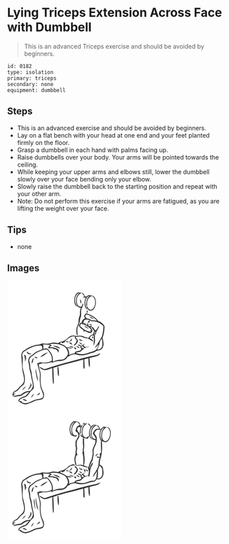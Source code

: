 # Lying Triceps Extension Across Face with Dumbbell
> This is an advanced Triceps exercise and should be avoided by beginners.

``` 
id: 0182 
type: isolation 
primary: triceps 
secondary: none 
equipment: dumbbell 
``` 

## Steps

 - This is an advanced exercise and should be avoided by beginners.
 - Lay on a flat bench with your head at one end and your feet planted firmly on the floor.
 - Grasp a dumbbell in each hand with palms facing up.
 - Raise dumbbells over your body. Your arms will be pointed towards the ceiling.
 - While keeping your upper arms and elbows still, lower the dumbbell slowly over your face bending only your elbow.
 - Slowly raise the dumbbell back to the starting position and repeat with your other arm.
 - Note: Do not perform this exercise if your arms are fatigued, as you are lifting the weight over your face.

## Tips

 - none

## Images

<svg width="200pt" height="300" viewBox="0 0 200 225" xmlns="http://www.w3.org/2000/svg">
  <g fill="#FFF">
    <path d="M0 0h200v225H0V0m117.4 29.47c-1.08 5.55-.62 12.56 4.58 16-1.97-3.86-4.25-7.96-3.72-12.47.04-5.42 3.11-10.93 8.5-12.58-6.95 5.34-8.93 15.84-4.6 23.4 1.39 2.38 4.15 3.16 6.71 3.45-3.45 4.84-.49 11.04-3.29 16.08-1.24 2.74-.87 5.78-1.05 8.69-.61 4.38-3.37 8.13-3.86 12.54-.38 3.36-.03 6.79.89 10.04.35.11 1.06.34 1.41.46-.7-5.66-1.26-11.46 1.02-16.87.27-.12.79-.38 1.05-.5.92 4.23 4.93 6.25 8.2 8.47.02.74.06 2.24.09 2.99.74-.52 1.49-1.04 2.24-1.56 3.05 1.38 5.97 3.74 9.5 3.45 1.76.16 2.96-1.6 3.15-3.17 1.33-3.02-2.01-5.09-3.54-7.22l2.73 1.01-.12-2.73c-1.71-.01-3.4.11-5.09.36-.44-1.48-.87-2.97-1.3-4.45-.36-.13-1.09-.41-1.45-.55.13.85.38 2.54.51 3.38-1.31-.68-2.62-1.36-3.93-2.03.27-.48.8-1.44 1.06-1.92-1 .3-3.01.9-4.02 1.2.39-2.24-.37-6.14 2.76-6.63 4.1-2.12 8.32.85 11.94 2.66 6.43-1.2 12.58 1.92 17.5 5.77 1.31 1.09 3.16 2.26 2.61 4.27-.52 5.68-.78 11.55-3 16.88-3.93 6.35-7.27 13.09-12.26 18.73 3.06-.74 4.67-3.55 6.55-5.79-.31 2.78-1.12 5.49-2.58 7.88-3.25 3.72-8.08 5.18-12.76 6.12-7.38 3.36-16.07 4.61-23.63 1.04-.04-.2-.11-.59-.14-.78 2.68-.68 5.83-.28 8.22-1.79 1.96-2.39 4.9-3.68 6.77-6.13 2.83-1.07 6.01-1.2 8.63-2.79-2.12.29-4.2.82-6.29 1.26-.85-.25-2.55-.76-3.4-1.02-.36-.75-.72-1.5-1.07-2.26.94-.83 1.81-1.72 2.63-2.66-2.73.81-4.58 3.12-7.17 4.22l-.38-1.68c-1.57-.28-3.15-.57-4.72-.88.22.38.65 1.16.87 1.54 1.2.32 2.4.63 3.62.92-.32 2.14.51 4.08 1.89 5.69-.94.77-1.86 1.54-2.79 2.31-2.93.39-5.78 1.19-8.5 2.35l-.32 1.75-.39.67c-3.42.69-6.89 1.3-10.02 2.91 1.43-4.3-.58-8.61-2.76-12.24 2.42.41 4.86.75 7.3.98l.09-1.16c-2.66-.5-5.31-1.03-7.98-1.46.12.53.38 1.6.51 2.13-2.71-4.93-8.63-6.22-13.18-8.85 1.26-.65 2.53-1.27 3.78-1.93l-.16 1.88c1.86-.04 3.52-1.14 5.3-1.61.03-.47.1-1.41.14-1.89 5.36-3.56 10.32-9.87 17.55-8.02-1.06 2.85.99 4.43 3.07 5.81.1 1.96-1.08 3.72-1.61 5.56a30.153 30.153 0 0 0-3.74 3.84c.37.13 1.12.4 1.49.53 2.87-2.07 5.64-4.86 5.96-8.57-.48-2.64-2.97-4.22-4.46-6.29 2.7-.17 5.33-.92 8.03-1.01 4.61.75 8.71 3.37 13.44 3.63l-.36-2.09c-3.61.94-6.45-2.05-9.9-2.46-3.97-1.48-8.07 1.05-12.04-.42-4.98-1.54-10.33 1.36-13.48 5.16-2.32 1.38-4.46 3.05-6.82 4.36-3.19.63-6.45 1.31-9.03 3.45-2.6-.3-5.18-.78-7.79-.92-3.83-.35-7.18 2.19-10.98 2.04-3.05.14-6.03-.62-9.07-.7-2.01.57-3.79 1.88-5.9 2.06-6.41.45-12.6 2.64-18.29 5.53-3.23 1.99-6.25 4.31-9.56 6.19-3.09 3.66-2.87 8.72-2.05 13.15-.08 4.93.95 9.79.87 14.73-.05 8.16 4.31 15.82 3.22 24.01-1.02 5.9-6.9 8.53-10.08 13.05-2.14 3.43-6.55 4.08-9.04 7.13-.57 1.46-.83 3.02-1.04 4.57 1.21 1.67 3.08 3.26 5.29 2.56 3.55-1.06 7.4-.82 10.88-1.97 3.83-2.98 7.85-5.88 12.89-6.19-2.6 3.03-4.93 6.99-9.13 7.94-3.01.75-5.43 2.76-8.13 4.18-.62 1.17-1.22 2.34-1.81 3.51 4.3 2.6 8.48 6.22 13.86 5.93 4.8-1.54 9.72-2.86 14.12-5.41 4.46-2.52 9.87-1.86 14.48-3.86 4.22-3.41 2.85-9.65.82-13.9-4.48-8.38-4.55-18.22-3.9-27.46.28-7.18-4.29-13.64-3.15-20.81l.71-.27-.76 2.08c2.8-1.02 5.62-2.51 8.7-2.03 4.74.45 9.42-.66 13.85-2.27-.09.44-.29 1.32-.38 1.76 4.27-1.99 8.83-3.78 13.64-3.38 5.59.22 12.15-2.02 14.37-7.61 1.61-.29 3.12-.9 4.18-2.21 4.13-1.77 8.84-2.74 13.15-1 9.97 2.98 19.58-2.31 29.1-4.46 2.01-1.06 3.67-2.96 6.11-2.98 3.44-.22 7.19-1.79 8.6-5.16 2.83-5.5.9-11.81-.26-17.49 2.85-6.01 3.09-12.79 3.57-19.31-1.91-4.76-6.5-8-11.23-9.68-4.44-6.79-12.14-10.59-19.69-12.94-2.94-1.01-3.68 2.82-4.9 4.63.63 1.23 1.25 2.47 1.9 3.69-3.37.98-5.57 3.58-5.83 7.13.42.2 1.25.59 1.67.79-1.52.14-3.59-1.07-4.63.54l-1.44 3.43c-.29-.52-.57-1.04-.85-1.56 2.58-3.51 1.64-8.02 3.22-11.87 2.28-5.03-.64-10.86 2.01-15.82.82-3.04 3.83-6.1 2.03-9.29-.73 1.96-1.03 4.15-2.33 5.85-2.45.98-5.3.19-6.57-2.18-4.26-7.08-1.82-18.05 6.26-21.28 2.13 1.65 4.08 3.55 5.13 6.08-.79.37-2.36 1.12-3.15 1.49 1.89.17 3.78.29 5.68.41-2.9 6.78-3.93 16.73 2.94 21.48-1.52-3.15-3.56-6.22-3.76-9.82-.47-5.91 1.53-13.19 7.81-15.24-5.47 4.74-6.73 12.11-6.2 18.97.51-.62 1.01-1.25 1.5-1.89-.89-6.46 1.48-14.4 8.41-16.39 6.12 3.24 6.48 11.21 4.81 17.12-1.21 3.33-3.59 7.25-7.6 7.21-2.74-.63-4.34-3.12-4.91-5.7-.46-.11-1.39-.32-1.85-.42.99 3.27 2.91 7.49 6.88 7.63 3.52.3 6.09-2.75 7.49-5.62 2.64-5.54 2.89-12.51-.36-17.84-1.86-3.02-5.7-2.96-8.77-3.64-2.21-.82-3.68 1.46-5.17 2.65-.92-.17-1.84-.33-2.75-.5-.96-2.09-1.77-4.7-4.14-5.59-2.39-.89-4.9-1.52-7.43-1.72-3.75 1.68-5.81 5.65-6.65 9.5m9.75 2.39c.06 2.74.14 5.59 1.6 8.02 1.33-2.93-.05-5.6-1.6-8.02m12.51 24.94c.63-1.62 1.08-3.8.23-5.4-1.37.66-1.52 4.79-.23 5.4m1 17.39c1.47-1.35 3.14-2.63 3.98-4.51-2.69-1.48-3.93 2.5-3.98 4.51m1.8 2.1c1.89.79 3.85 1.47 5.93 1.5-1.42-2.02-3.74-2.01-5.93-1.5m11.66 10.52c-2-1.98-3.58-4.3-5.17-6.6-.47.64-.92 1.3-1.37 1.96 1.44 1.73 2.79 3.54 4.16 5.32-.73 1.99-1.32 4.02-1.85 6.06-4.43.56-6.7 4.34-9.31 7.42 3.62 1 6.15 4.03 9.67 5.23-.7-3.24-3.78-4.68-6.47-6.03 1.03-2.97 3.91-6.39 7.3-4.28.46 5.93.28 11.79-.8 17.64 1.4-2.28 2.54-4.77 2.83-7.45.57-3.66-.71-7.35.2-10.99-.84-.13-1.68-.27-2.51-.41l1.72.08c-.39-1.99-.91-5.58 1.27-6.56-.03 1.54-.6 3.02-.98 4.5.34.73.69 1.45 1.06 2.16 1-3.18 1.58-6.6 3.6-9.35 1.53-2.16 2.86-4.58 2.6-7.34-1.97 2.89-3 6.51-5.95 8.64m-5.67 10.44c-.49 1.08-.01 2.68 1 3.32 1.76-.28.6-3.93-1-3.32m-38.6 7.72c-.96.54-1.92 1.07-2.88 1.6-1.45-.52-2.87-1.15-4.41-1.33-1.58 1.32 1.99 1.48 2.54 2.26 2.33-.79 4.64-1.62 6.93-2.52.41-1.59.8-3.19 1.16-4.79-1.3 1.46-2.39 3.08-3.34 4.78m22.34-.13c-2.17-1.47-4.6-2.44-6.98-3.49.76 3.34 4.11 3.49 6.98 3.49m-6.49 2.33c.9 2.09 2.8 4.61 5.33 3.18-1.77-1.08-3.53-2.18-5.33-3.18m-18.26.64c1.96 1.54 4.02 3.03 6.42 3.82-.7-1.18-1.41-2.36-2.26-3.43-1.37-.27-2.76-.41-4.16-.39m.31 6.39c2.7 1.26 5.54 2.37 8.55 2.5-2.18-2.41-5.52-2.56-8.55-2.5m12.94-.7c1.02 2.5 3.17 4.06 5.95 3.66-1.71-1.62-3.79-2.77-5.95-3.66m-3.33 2.84c-.65 1.5 1.13 3.83 2.78 3.27.74-1.39-1.32-3.73-2.78-3.27m27.37 15.44c-14.67 3.36-29.06 7.84-43.65 11.53-11.16 3.29-22.33 6.5-33.3 10.35-4.49 1.93-7.81-2.81-12.01-3.38 2.16 3.09 5.76 4.75 9.25 5.81 4.78.09 9.06-2.53 13.63-3.57.23 9.08.13 18.19 1.3 27.22.35-.26 1.05-.78 1.4-1.05-.25-8.88-.25-17.78-1.04-26.64 17.17-5.77 34.91-9.73 52.39-14.54.31 4.98-.01 9.99.42 14.95.48.27 1.46.8 1.94 1.07.16-5.46-.3-10.9-.74-16.33 2.4-.84 4.86-1.46 7.33-2.05.46 5.33-.35 11.11 2.1 16.05 1.05-5.43.12-10.97-.3-16.42 5.69-1.83 12.03-2.06 17.12-5.43 1.16-.62 1.19-2.05 1.67-3.12-4.94 4.08-11.58 4.08-17.51 5.55m-56.96 21.18c.4 4.7-.49 9.99 2.15 14.17.34-5.43.43-10.95-.8-16.29-.96-2.08-2.02 1.54-1.35 2.12z"/>
    <path d="M137.26 58.93c3.28 0 6.26 1.43 9.11 2.89 3.73 2.01 7.54 4.19 10.04 7.74-3.2-.65-6.46-.65-9.7-.64-1.85-2.64-5.28-2.66-8.08-3.54-.84-.98-1.7-1.94-2.49-2.95.27-1.2.76-2.33 1.12-3.5m5.81 3.32c2.15 2.38 5.1 3.79 8.08 4.83-2.03-2.54-5.03-3.95-8.08-4.83zM128.5 74.87c7.28 1.62 14.91 5.39 18.88 11.96-1.04-.29-2.07-.57-3.11-.86.61 1.02 1.21 2.05 1.82 3.07-7.5-.15-13.91-5.13-19.18-10.03.54-1.38 1.07-2.76 1.59-4.14m5.62 3.98c2.39 2.09 5.14 3.78 8.07 4.99-1.8-2.8-4.87-4.38-8.07-4.99zM161.51 107.62c.28-2.67 2.14-4.68 3.74-6.68.8 4.29.96 8.71.58 13.05-1.03 3.8-4.57 6.21-8.45 6.26.97-4.36 3.6-8.15 4.13-12.63zM74.16 111.08c5.4-2.22 11.27-.98 16.79-.01 4.42 1.9 9.96 2.95 12.35 7.62 1.71 3.31 4.17 7.5 1.83 11.09-1.72 2.64-3.52 5.5-6.42 6.97-2.04 1.11-4.43.91-6.66 1.05-4.46.01-8.57 1.95-12.71 3.37 1.79-8.43-2.85-17.02-9.13-22.4-2.02-1.88-4.68.31-7.01.04-.33-2.13-.02-4.29.03-6.43-.33-.35-1-1.06-1.33-1.42 4.22.35 8.45.64 12.69.72-.28.42-.86 1.27-1.14 1.7-.82 1.33-1.58 2.71-2.29 4.11 2.84.15 5.69.26 8.53.11l.72 1.48c4.07-.68 8.81 2.35 8.03 6.87.54-1.17 1.11-2.33 1.71-3.47-.71-5.2-6.47-4.66-10.02-6.49-2.26-.02-4.52.01-6.77-.03 1.53-1.09 3.11-2.11 4.65-3.18-1.31-.51-2.62-1.03-3.85-1.7m5.38 2.07c3.64 2.25 7.85 3.39 11.74 5.16l.65-.48c-2.74-3.81-8.14-3.96-12.39-4.68zM28.3 124.35c9.12-6.07 19.31-12.22 30.74-11.27 2.43.73 2.06 3.83 2.27 5.85l-.16.79c-5.05 2.31-10.82 3.55-14.89 7.57-2.02 2.08-4.78 3.18-6.91 5.12-1.66 2.48-3.15 5.54-2.58 8.61.45 3 1.66 5.88 1.69 8.96-.05 5.23 2.67 9.92 2.99 15.11.51 5.74 2.77 11.16 3.29 16.9.18 4.01-2.15 7.41-4.77 10.2-3.54.39-7.35.37-10.45 2.39-2.87 1.5-5.01 4.66-8.54 4.61-3.66 0-7.18 2.67-10.78.86 1.09-1.65 3-2.41 4.49-3.63-1.08.11-3.25.32-4.34.43 1.54-1.77 3.36-3.28 5.61-4.03 3.1-.96 4.39-4.2 6.54-6.33 2.29-2.69 6.11-4.11 7.26-7.68 2.44-6.8.36-14.12-1.32-20.85-2.88-7.67-.87-15.99-1.39-23.91-1.23-3.21-1.15-7.04 1.25-9.7m5.97-1.26c-.85 4.23 4.91 6.98 7.86 4.02-3.34.23-5.95-1.42-7.86-4.02m-4.96 6.4c.43 1.23.88 2.46 1.33 3.69l-.56 2.52 1.4-.6c-.41 1.92-.57 3.85-.5 5.81 1.18-1.94 1.73-4.17 2.64-6.23l-1.32.42c1.02-2.24.09-6.18-2.99-5.61m11.27 48.37c1.05 4.84-2.41 8.62-4.65 12.5 3.37-1.27 4.6-4.78 6.49-7.51-.26-1.79-.76-3.52-1.84-4.99M26 190.91c2.59-1.87 4.92-4.11 6.85-6.66-3.08 1.26-5.35 3.75-6.85 6.66zM130.01 117.08c-1.67-1.28.37-2.77 1.09-3.83.88 1.62 2.17 2.95 3.43 4.27-1.51-.03-3.12.26-4.52-.44z"/>
    <path d="M52.1 125.09c5.7-2.26 11.26-5.73 17.64-5.17 4.85 5.21 9.76 12.41 8 19.82-5.3 3.01-11.71 3.64-17.67 2.69-2.67-.66-5.16.61-7.58 1.57.92 4.75 2.38 9.36 3.68 14.01 1.6 5.52.23 11.27.61 16.89.77 5.67.88 11.57 3.56 16.77 1.12 3.94 4.32 9 1.05 12.64-5.38 2.5-11.78 1.99-16.98 5.09-5.47 2.66-12 5.87-18.02 3.05-.91-.78-1.67-1.7-2.47-2.57-.83-.02-2.47-.05-3.3-.07 1.33-3.85 5.94-5 9.37-6.33 5.1-1.2 7.58-6.27 10.62-10.02 1.93-2.57 5.69-4.03 5.94-7.62-.38-8.46-3.5-16.53-3.97-24.99-.08-3.82-2.82-7.02-2.42-10.9.34-3.95-1.43-7.62-2.04-11.45 1.44-2.36 2.06-5.53 4.8-6.79 3.42-1.72 5.55-5.26 9.18-6.62m5.56 8.03c5.28-.85 8.97-5.2 13.42-7.81-5.22.99-9.77 4.05-13.42 7.81m-9.91-.74c.52 1.97 2.29 2.7 4.14 2.95.25-.37.73-1.11.97-1.48-1.71-.46-3.41-.98-5.11-1.47m-5.24 12.02c2.15-1.46 2.76-3.83 2.72-6.31.62-.98 1.23-1.97 1.8-2.98-4.38.89-3.74 5.89-4.52 9.29m2.74 8.86c.55.55.55.55 0 0m4.45 6.18c1.14 5.37 1.41 11.08 4.12 15.98-.38-7.44-3.38-14.49-3.55-21.99-.52 1.95-1.01 4-.57 6.01m4.64 37.82c-1.04.79-2.02 1.66-2.84 2.69 2.11-.62 6.65-1.85 5.01-4.81-.77.66-1.46 1.39-2.17 2.12m-12.74 7.02c2.16-2.04 3.93-4.49 5.1-7.22-2.44 1.76-4.49 4.2-5.1 7.22m-15.15 2.62c2.39 1.59 5.05 2.92 7.99 3-1.6-2.78-5.03-3.57-7.99-3z"/>
  </g>
  <g fill="#333">
    <path d="M117.4 29.47c.84-3.85 2.9-7.82 6.65-9.5 2.53.2 5.04.83 7.43 1.72 2.37.89 3.18 3.5 4.14 5.59.91.17 1.83.33 2.75.5 1.49-1.19 2.96-3.47 5.17-2.65 3.07.68 6.91.62 8.77 3.64 3.25 5.33 3 12.3.36 17.84-1.4 2.87-3.97 5.92-7.49 5.62-3.97-.14-5.89-4.36-6.88-7.63.46.1 1.39.31 1.85.42.57 2.58 2.17 5.07 4.91 5.7 4.01.04 6.39-3.88 7.6-7.21 1.67-5.91 1.31-13.88-4.81-17.12-6.93 1.99-9.3 9.93-8.41 16.39-.49.64-.99 1.27-1.5 1.89-.53-6.86.73-14.23 6.2-18.97-6.28 2.05-8.28 9.33-7.81 15.24.2 3.6 2.24 6.67 3.76 9.82-6.87-4.75-5.84-14.7-2.94-21.48-1.9-.12-3.79-.24-5.68-.41.79-.37 2.36-1.12 3.15-1.49-1.05-2.53-3-4.43-5.13-6.08-8.08 3.23-10.52 14.2-6.26 21.28 1.27 2.37 4.12 3.16 6.57 2.18 1.3-1.7 1.6-3.89 2.33-5.85 1.8 3.19-1.21 6.25-2.03 9.29-2.65 4.96.27 10.79-2.01 15.82-1.58 3.85-.64 8.36-3.22 11.87.28.52.56 1.04.85 1.56l1.44-3.43c1.04-1.61 3.11-.4 4.63-.54-.42-.2-1.25-.59-1.67-.79.26-3.55 2.46-6.15 5.83-7.13-.65-1.22-1.27-2.46-1.9-3.69 1.22-1.81 1.96-5.64 4.9-4.63 7.55 2.35 15.25 6.15 19.69 12.94 4.73 1.68 9.32 4.92 11.23 9.68-.48 6.52-.72 13.3-3.57 19.31 1.16 5.68 3.09 11.99.26 17.49-1.41 3.37-5.16 4.94-8.6 5.16-2.44.02-4.1 1.92-6.11 2.98-9.52 2.15-19.13 7.44-29.1 4.46-4.31-1.74-9.02-.77-13.15 1-1.06 1.31-2.57 1.92-4.18 2.21-2.22 5.59-8.78 7.83-14.37 7.61-4.81-.4-9.37 1.39-13.64 3.38.09-.44.29-1.32.38-1.76-4.43 1.61-9.11 2.72-13.85 2.27-3.08-.48-5.9 1.01-8.7 2.03l.76-2.08-.71.27c-1.14 7.17 3.43 13.63 3.15 20.81-.65 9.24-.58 19.08 3.9 27.46 2.03 4.25 3.4 10.49-.82 13.9-4.61 2-10.02 1.34-14.48 3.86-4.4 2.55-9.32 3.87-14.12 5.41-5.38.29-9.56-3.33-13.86-5.93.59-1.17 1.19-2.34 1.81-3.51 2.7-1.42 5.12-3.43 8.13-4.18 4.2-.95 6.53-4.91 9.13-7.94-5.04.31-9.06 3.21-12.89 6.19-3.48 1.15-7.33.91-10.88 1.97-2.21.7-4.08-.89-5.29-2.56.21-1.55.47-3.11 1.04-4.57 2.49-3.05 6.9-3.7 9.04-7.13 3.18-4.52 9.06-7.15 10.08-13.05 1.09-8.19-3.27-15.85-3.22-24.01.08-4.94-.95-9.8-.87-14.73-.82-4.43-1.04-9.49 2.05-13.15 3.31-1.88 6.33-4.2 9.56-6.19 5.69-2.89 11.88-5.08 18.29-5.53 2.11-.18 3.89-1.49 5.9-2.06 3.04.08 6.02.84 9.07.7 3.8.15 7.15-2.39 10.98-2.04 2.61.14 5.19.62 7.79.92 2.58-2.14 5.84-2.82 9.03-3.45 2.36-1.31 4.5-2.98 6.82-4.36 3.15-3.8 8.5-6.7 13.48-5.16 3.97 1.47 8.07-1.06 12.04.42 3.45.41 6.29 3.4 9.9 2.46l.36 2.09c-4.73-.26-8.83-2.88-13.44-3.63-2.7.09-5.33.84-8.03 1.01 1.49 2.07 3.98 3.65 4.46 6.29-.32 3.71-3.09 6.5-5.96 8.57-.37-.13-1.12-.4-1.49-.53 1.13-1.39 2.38-2.67 3.74-3.84.53-1.84 1.71-3.6 1.61-5.56-2.08-1.38-4.13-2.96-3.07-5.81-7.23-1.85-12.19 4.46-17.55 8.02-.04.48-.11 1.42-.14 1.89-1.78.47-3.44 1.57-5.3 1.61l.16-1.88c-1.25.66-2.52 1.28-3.78 1.93 4.55 2.63 10.47 3.92 13.18 8.85-.13-.53-.39-1.6-.51-2.13 2.67.43 5.32.96 7.98 1.46l-.09 1.16a99.91 99.91 0 0 1-7.3-.98c2.18 3.63 4.19 7.94 2.76 12.24 3.13-1.61 6.6-2.22 10.02-2.91l.39-.67.32-1.75c2.72-1.16 5.57-1.96 8.5-2.35.93-.77 1.85-1.54 2.79-2.31-1.38-1.61-2.21-3.55-1.89-5.69-1.22-.29-2.42-.6-3.62-.92-.22-.38-.65-1.16-.87-1.54 1.57.31 3.15.6 4.72.88l.38 1.68c2.59-1.1 4.44-3.41 7.17-4.22-.82.94-1.69 1.83-2.63 2.66.35.76.71 1.51 1.07 2.26.85.26 2.55.77 3.4 1.02 2.09-.44 4.17-.97 6.29-1.26-2.62 1.59-5.8 1.72-8.63 2.79-1.87 2.45-4.81 3.74-6.77 6.13-2.39 1.51-5.54 1.11-8.22 1.79.03.19.1.58.14.78 7.56 3.57 16.25 2.32 23.63-1.04 4.68-.94 9.51-2.4 12.76-6.12 1.46-2.39 2.27-5.1 2.58-7.88-1.88 2.24-3.49 5.05-6.55 5.79 4.99-5.64 8.33-12.38 12.26-18.73 2.22-5.33 2.48-11.2 3-16.88.55-2.01-1.3-3.18-2.61-4.27-4.92-3.85-11.07-6.97-17.5-5.77-3.62-1.81-7.84-4.78-11.94-2.66-3.13.49-2.37 4.39-2.76 6.63 1.01-.3 3.02-.9 4.02-1.2-.26.48-.79 1.44-1.06 1.92 1.31.67 2.62 1.35 3.93 2.03-.13-.84-.38-2.53-.51-3.38.36.14 1.09.42 1.45.55.43 1.48.86 2.97 1.3 4.45 1.69-.25 3.38-.37 5.09-.36l.12 2.73-2.73-1.01c1.53 2.13 4.87 4.2 3.54 7.22-.19 1.57-1.39 3.33-3.15 3.17-3.53.29-6.45-2.07-9.5-3.45-.75.52-1.5 1.04-2.24 1.56-.03-.75-.07-2.25-.09-2.99-3.27-2.22-7.28-4.24-8.2-8.47-.26.12-.78.38-1.05.5-2.28 5.41-1.72 11.21-1.02 16.87-.35-.12-1.06-.35-1.41-.46-.92-3.25-1.27-6.68-.89-10.04.49-4.41 3.25-8.16 3.86-12.54.18-2.91-.19-5.95 1.05-8.69 2.8-5.04-.16-11.24 3.29-16.08-2.56-.29-5.32-1.07-6.71-3.45-4.33-7.56-2.35-18.06 4.6-23.4-5.39 1.65-8.46 7.16-8.5 12.58-.53 4.51 1.75 8.61 3.72 12.47-5.2-3.44-5.66-10.45-4.58-16m19.86 29.46c-.36 1.17-.85 2.3-1.12 3.5.79 1.01 1.65 1.97 2.49 2.95 2.8.88 6.23.9 8.08 3.54 3.24-.01 6.5-.01 9.7.64-2.5-3.55-6.31-5.73-10.04-7.74-2.85-1.46-5.83-2.89-9.11-2.89m-8.76 15.94c-.52 1.38-1.05 2.76-1.59 4.14 5.27 4.9 11.68 9.88 19.18 10.03-.61-1.02-1.21-2.05-1.82-3.07 1.04.29 2.07.57 3.11.86-3.97-6.57-11.6-10.34-18.88-11.96m33.01 32.75c-.53 4.48-3.16 8.27-4.13 12.63 3.88-.05 7.42-2.46 8.45-6.26.38-4.34.22-8.76-.58-13.05-1.6 2-3.46 4.01-3.74 6.68m-87.35 3.46c1.23.67 2.54 1.19 3.85 1.7-1.54 1.07-3.12 2.09-4.65 3.18 2.25.04 4.51.01 6.77.03 3.55 1.83 9.31 1.29 10.02 6.49-.6 1.14-1.17 2.3-1.71 3.47.78-4.52-3.96-7.55-8.03-6.87l-.72-1.48c-2.84.15-5.69.04-8.53-.11.71-1.4 1.47-2.78 2.29-4.11.28-.43.86-1.28 1.14-1.7-4.24-.08-8.47-.37-12.69-.72.33.36 1 1.07 1.33 1.42-.05 2.14-.36 4.3-.03 6.43 2.33.27 4.99-1.92 7.01-.04 6.28 5.38 10.92 13.97 9.13 22.4 4.14-1.42 8.25-3.36 12.71-3.37 2.23-.14 4.62.06 6.66-1.05 2.9-1.47 4.7-4.33 6.42-6.97 2.34-3.59-.12-7.78-1.83-11.09-2.39-4.67-7.93-5.72-12.35-7.62-5.52-.97-11.39-2.21-16.79.01M28.3 124.35c-2.4 2.66-2.48 6.49-1.25 9.7.52 7.92-1.49 16.24 1.39 23.91 1.68 6.73 3.76 14.05 1.32 20.85-1.15 3.57-4.97 4.99-7.26 7.68-2.15 2.13-3.44 5.37-6.54 6.33-2.25.75-4.07 2.26-5.61 4.03 1.09-.11 3.26-.32 4.34-.43-1.49 1.22-3.4 1.98-4.49 3.63 3.6 1.81 7.12-.86 10.78-.86 3.53.05 5.67-3.11 8.54-4.61 3.1-2.02 6.91-2 10.45-2.39 2.62-2.79 4.95-6.19 4.77-10.2-.52-5.74-2.78-11.16-3.29-16.9-.32-5.19-3.04-9.88-2.99-15.11-.03-3.08-1.24-5.96-1.69-8.96-.57-3.07.92-6.13 2.58-8.61 2.13-1.94 4.89-3.04 6.91-5.12 4.07-4.02 9.84-5.26 14.89-7.57l.16-.79c-.21-2.02.16-5.12-2.27-5.85-11.43-.95-21.62 5.2-30.74 11.27m101.71-7.27c1.4.7 3.01.41 4.52.44-1.26-1.32-2.55-2.65-3.43-4.27-.72 1.06-2.76 2.55-1.09 3.83m-77.91 8.01c-3.63 1.36-5.76 4.9-9.18 6.62-2.74 1.26-3.36 4.43-4.8 6.79.61 3.83 2.38 7.5 2.04 11.45-.4 3.88 2.34 7.08 2.42 10.9.47 8.46 3.59 16.53 3.97 24.99-.25 3.59-4.01 5.05-5.94 7.62-3.04 3.75-5.52 8.82-10.62 10.02-3.43 1.33-8.04 2.48-9.37 6.33.83.02 2.47.05 3.3.07.8.87 1.56 1.79 2.47 2.57 6.02 2.82 12.55-.39 18.02-3.05 5.2-3.1 11.6-2.59 16.98-5.09 3.27-3.64.07-8.7-1.05-12.64-2.68-5.2-2.79-11.1-3.56-16.77-.38-5.62.99-11.37-.61-16.89-1.3-4.65-2.76-9.26-3.68-14.01 2.42-.96 4.91-2.23 7.58-1.57 5.96.95 12.37.32 17.67-2.69 1.76-7.41-3.15-14.61-8-19.82-6.38-.56-11.94 2.91-17.64 5.17z"/>
    <path d="M127.15 31.86c1.55 2.42 2.93 5.09 1.6 8.02-1.46-2.43-1.54-5.28-1.6-8.02zM139.66 56.8c-1.29-.61-1.14-4.74.23-5.4.85 1.6.4 3.78-.23 5.4zM143.07 62.25c3.05.88 6.05 2.29 8.08 4.83-2.98-1.04-5.93-2.45-8.08-4.83zM140.66 74.19c.05-2.01 1.29-5.99 3.98-4.51-.84 1.88-2.51 3.16-3.98 4.51zM142.46 76.29c2.19-.51 4.51-.52 5.93 1.5-2.08-.03-4.04-.71-5.93-1.5zM134.12 78.85c3.2.61 6.27 2.19 8.07 4.99-2.93-1.21-5.68-2.9-8.07-4.99zM154.12 86.81c2.95-2.13 3.98-5.75 5.95-8.64.26 2.76-1.07 5.18-2.6 7.34-2.02 2.75-2.6 6.17-3.6 9.35-.37-.71-.72-1.43-1.06-2.16.38-1.48.95-2.96.98-4.5-2.18.98-1.66 4.57-1.27 6.56l-1.72-.08c.83.14 1.67.28 2.51.41-.91 3.64.37 7.33-.2 10.99-.29 2.68-1.43 5.17-2.83 7.45 1.08-5.85 1.26-11.71.8-17.64-3.39-2.11-6.27 1.31-7.3 4.28 2.69 1.35 5.77 2.79 6.47 6.03-3.52-1.2-6.05-4.23-9.67-5.23 2.61-3.08 4.88-6.86 9.31-7.42.53-2.04 1.12-4.07 1.85-6.06-1.37-1.78-2.72-3.59-4.16-5.32.45-.66.9-1.32 1.37-1.96 1.59 2.3 3.17 4.62 5.17 6.6z"/>
    <path d="M148.45 97.25c1.6-.61 2.76 3.04 1 3.32-1.01-.64-1.49-2.24-1-3.32zM109.85 104.97c.95-1.7 2.04-3.32 3.34-4.78-.36 1.6-.75 3.2-1.16 4.79-2.29.9-4.6 1.73-6.93 2.52-.55-.78-4.12-.94-2.54-2.26 1.54.18 2.96.81 4.41 1.33.96-.53 1.92-1.06 2.88-1.6zM132.19 104.84c-2.87 0-6.22-.15-6.98-3.49 2.38 1.05 4.81 2.02 6.98 3.49zM125.7 107.17c1.8 1 3.56 2.1 5.33 3.18-2.53 1.43-4.43-1.09-5.33-3.18zM107.44 107.81c1.4-.02 2.79.12 4.16.39.85 1.07 1.56 2.25 2.26 3.43-2.4-.79-4.46-2.28-6.42-3.82zM79.54 113.15c4.25.72 9.65.87 12.39 4.68l-.65.48c-3.89-1.77-8.1-2.91-11.74-5.16zM107.75 114.2c3.03-.06 6.37.09 8.55 2.5-3.01-.13-5.85-1.24-8.55-2.5zM120.69 113.5c2.16.89 4.24 2.04 5.95 3.66-2.78.4-4.93-1.16-5.95-3.66zM117.36 116.34c1.46-.46 3.52 1.88 2.78 3.27-1.65.56-3.43-1.77-2.78-3.27zM34.27 123.09c1.91 2.6 4.52 4.25 7.86 4.02-2.95 2.96-8.71.21-7.86-4.02zM57.66 133.12c3.65-3.76 8.2-6.82 13.42-7.81-4.45 2.61-8.14 6.96-13.42 7.81zM144.73 131.78c5.93-1.47 12.57-1.47 17.51-5.55-.48 1.07-.51 2.5-1.67 3.12-5.09 3.37-11.43 3.6-17.12 5.43.42 5.45 1.35 10.99.3 16.42-2.45-4.94-1.64-10.72-2.1-16.05-2.47.59-4.93 1.21-7.33 2.05.44 5.43.9 10.87.74 16.33-.48-.27-1.46-.8-1.94-1.07-.43-4.96-.11-9.97-.42-14.95-17.48 4.81-35.22 8.77-52.39 14.54.79 8.86.79 17.76 1.04 26.64-.35.27-1.05.79-1.4 1.05-1.17-9.03-1.07-18.14-1.3-27.22-4.57 1.04-8.85 3.66-13.63 3.57-3.49-1.06-7.09-2.72-9.25-5.81 4.2.57 7.52 5.31 12.01 3.38 10.97-3.85 22.14-7.06 33.3-10.35 14.59-3.69 28.98-8.17 43.65-11.53zM29.31 129.49c3.08-.57 4.01 3.37 2.99 5.61l1.32-.42c-.91 2.06-1.46 4.29-2.64 6.23-.07-1.96.09-3.89.5-5.81l-1.4.6.56-2.52c-.45-1.23-.9-2.46-1.33-3.69zM47.75 132.38c1.7.49 3.4 1.01 5.11 1.47-.24.37-.72 1.11-.97 1.48-1.85-.25-3.62-.98-4.14-2.95zM42.51 144.4c.78-3.4.14-8.4 4.52-9.29-.57 1.01-1.18 2-1.8 2.98.04 2.48-.57 4.85-2.72 6.31z"/>
    <path d="M87.77 152.96c-.67-.58.39-4.2 1.35-2.12 1.23 5.34 1.14 10.86.8 16.29-2.64-4.18-1.75-9.47-2.15-14.17zM45.25 153.26c.55.55.55.55 0 0zM49.7 159.44c-.44-2.01.05-4.06.57-6.01.17 7.5 3.17 14.55 3.55 21.99-2.71-4.9-2.98-10.61-4.12-15.98zM40.58 177.86c1.08 1.47 1.58 3.2 1.84 4.99-1.89 2.73-3.12 6.24-6.49 7.51 2.24-3.88 5.7-7.66 4.65-12.5zM26 190.91c1.5-2.91 3.77-5.4 6.85-6.66-1.93 2.55-4.26 4.79-6.85 6.66zM54.34 197.26c.71-.73 1.4-1.46 2.17-2.12 1.64 2.96-2.9 4.19-5.01 4.81.82-1.03 1.8-1.9 2.84-2.69zM41.6 204.28c.61-3.02 2.66-5.46 5.1-7.22-1.17 2.73-2.94 5.18-5.1 7.22zM26.45 206.9c2.96-.57 6.39.22 7.99 3-2.94-.08-5.6-1.41-7.99-3z"/>
  </g>
</svg>

<svg width="200pt" height="300" viewBox="0 0 200 225" xmlns="http://www.w3.org/2000/svg">
  <g fill="#FFF">
    <path d="M0 0h200v225H0V0m110.3 41.91c1.05 3.42 4.92 3.85 7.83 4.8 1.81.9 2.97-.99 4.14-1.99-2.53.09-5.68.81-7.09-1.96-4.37-7.31-1.37-18.5 6.81-21.78 1.74 1.61 3.38 3.31 4.81 5.19-.87.65-1.73 1.29-2.6 1.93-3.11.87-3.77 4.44-4.75 7.08-1.1 2.52 1.97 3.79 3.47 5.16.81 2.06 2.04 4.3.91 6.5-1.43 3.04-3.4 5.79-4.73 8.89.5 3.07-.5 6.24.47 9.25 1.23 3.31-.51 6.68-.26 10.07-.01 4.49-2.8 8.64-1.9 13.16.54 3.22.7 6.76 2.8 9.42 2.72.98 5.49-1.21 8.22-.13 4.16 1.18 8.12 3.13 12.52 3.33.36 1.93.32 4.07 1.74 5.62-.17 2.74-.79 5.41-1.21 8.12-1.39.42-2.77.83-4.16 1.23-1.78-.69-3.55-1.47-4.6-3.15.97-.98 1.91-1.98 2.81-3.02-2.65.96-4.58 3.1-7.09 4.32l-.44-1.74c-1.58-.27-3.16-.55-4.74-.84.21.38.64 1.14.85 1.52 1.2.32 2.4.64 3.6.94-.17 2.13.59 4.08 1.9 5.74-.93.74-1.86 1.49-2.78 2.24-2.91.38-5.75 1.16-8.4 2.44-.41.85-.85 1.7-1.31 2.53-3.27.37-6.46 1.26-9.43 2.68 1.36-4.3-.6-8.59-2.82-12.2 2.69.48 5.49 1.23 8.18.29-2.79-.91-5.67-1.47-8.56-1.97.03.64.08 1.91.11 2.55l-.36-1.96c-3.62-3.44-8.55-4.7-12.62-7.42 1.51-.67 3.01-1.35 4.55-1.95l-1.66 1.16c.47.46.95.91 1.44 1.36 1.45-.89 3-1.59 4.57-2.25.05-.43.14-1.29.19-1.71 2.7-1.9 5.26-3.98 7.85-6.03 3-2.22 6.8-2.46 10.39-2.2-1.3-1.22-2.97-2.24-4.83-1.78-3.6.99-7.21 2.6-9.52 5.65-2.28 1.39-4.39 3.04-6.73 4.33-3.21.68-6.51 1.37-9.13 3.5-3.28-.38-6.54-1.14-9.85-.87-3.01.47-5.79 2.08-8.89 1.99-3.05.15-6.03-.65-9.07-.7-2 .58-3.8 1.81-5.9 2.03-8.98.77-17.58 4.37-24.72 9.82-5.13 1.85-6.44 8.08-5.44 12.9.41 6.34 1.04 12.65 1.27 19 .41 7.39 4.14 14.44 3.07 21.93-1.03 5.9-6.9 8.54-10.09 13.06-2.17 3.39-6.54 4.08-9.03 7.12-.56 1.46-.83 3.01-1.03 4.56 1.22 1.69 3.1 3.28 5.33 2.56 3.57-1.06 7.45-.77 10.93-2.01 3.8-2.99 7.84-5.81 12.85-6.19-2.64 3.04-4.98 7.01-9.2 7.98-3 .78-5.44 2.76-8.13 4.2-.61 1.16-1.2 2.34-1.79 3.52 4.32 2.55 8.48 6.23 13.85 5.9 4.84-1.51 9.76-2.86 14.18-5.42 4.44-2.5 9.85-1.84 14.44-3.85 4.23-3.39 2.87-9.66.82-13.91-4.5-8.39-4.52-18.24-3.89-27.49.24-7.26-4.34-13.8-3.2-21.07l.61.31-.7 1.84c2.82-1.05 5.68-2.47 8.79-2.05 4.36.35 8.72-.43 12.8-1.96.13.4.4 1.2.54 1.6 4.25-2.16 8.88-3.93 13.74-3.55 5.63.26 12.07-2.04 14.43-7.55 1.59-.38 3.09-1.03 4.2-2.28 3.86-1.56 8.2-2.72 12.27-1.21 3.25 1.11 6.71 1.2 10.11.97 6.88-.45 12.99-4.41 19.9-4.48 1.97-.8 3.12-2.74 4.39-4.34 4.14 1.69 9.12-1.21 10.55-5.25 2.2-4.72.76-10.02-.07-14.89-.63-2.79-3.39-4.06-5.59-5.43.63-2.96.04-6.09 1.21-8.93 3.73-10.2 3.2-21.23 2.81-31.89 1.93.64 3.78 1.59 5.8 1.93 3.83-.18 6.38-3.58 7.83-6.79 2.3-5.45 2.82-12.24-.54-17.37-1.81-2.75-5.33-2.9-8.26-2.39l-.52-1.33c-2.81 1.34-5 3.56-6.79 6.07-1.1-2.12-1.84-4.48-3.35-6.36-1.59-1.45-3.92-1.56-5.85-2.29-6.35 3.91-7.99 11.7-7.83 18.64.43.14 1.3.44 1.74.58-1.08-6.87 1.02-15.73 8.43-18.08 2.08 1.31 3.75 3.17 4.93 5.32-2.25.61-4.69.44-6.85 1.32-1.7 2.62-5.05 5.38-3.97 8.81 2.21 2.33 4.12 4.88 4.69 8.12-3.68.86-6.44-2.11-6.86-5.58-.41.63-.82 1.26-1.22 1.89.71 1.4 1.42 2.79 2.12 4.19 1.73.71 3.48 1.37 5.26 1.95.35 5.14-2.61 9.48-4.45 14.03-1.68 3.94.49 8.28-.87 12.27-.86 2.61-.46 5.59-2 7.96-2.51 3.91-3.4 8.53-5.12 12.79-2.59-1.17-5.32-1.98-7.91-3.15 1.67-5.3 1.68-11 1.07-16.48-.94-3.68-.07-7.57-1.38-11.18 2.17-6.08-.03-12.59.91-18.88-.52-.38-1.55-1.15-2.07-1.53-.08 4.28-.46 8.59.18 12.84.81 3.9-1.58 7.77.07 11.59-.43.05-1.28.15-1.71.19 2.94 7.39 2.29 15.37 2.01 23.1-3.92-1.66-8.04-.83-11.98.21-.21-2.5-.88-4.92-1.45-7.35-.81-3.4.37-6.78 1.12-10.06.56-.04 1.68-.11 2.24-.15-.58-1.85-1.34-3.65-1.6-5.58-.05-2.73 1.69-5.37.76-8.08-1.13-3.47-.53-7.12-.37-10.69.95-3.04 3.55-5.33 4.43-8.43.27-1.9.26-3.82.37-5.73-2.08-2.2-4.21-4.59-4.34-7.78.66-.97 1.31-1.93 1.96-2.9l4.33-.12c-1.2 4.04-1.36 8.26-1.34 12.44.54-.65 1.07-1.31 1.6-1.98-.41-4.41.06-9.19 2.86-12.81-.42-.53-.85-1.05-1.28-1.56-.31.73-.92 2.2-1.23 2.94-1.22-2.62-1.8-5.88-4.21-7.71-2.5-1.13-5.3-1.18-7.93-1.86-7.55 4.11-9.43 14.64-6.37 22.13m21.67-17.09c-.05.89.37 1.24 1.26 1.05.83-.76 2.55-1.46 2.4-2.76-1.38-.35-2.79.75-3.66 1.71m2.25 1.34c-5.4 6.22-4.76 15.03-2.55 22.41 2.88 1.37 6.04 1.71 9.19 1.95.8-1.81 1.68-3.58 2.52-5.37.67 2.87 2.19 5.45 4.69 7.11-2.52-4.62-4.9-9.8-3.48-15.18.56-5.08 4.53-8.54 8.3-11.46-2.77.22-4.96 1.91-6.73 3.91-1.21-2.33-2.61-5.99-5.93-5.32 1.92 1.83 3.85 3.66 5.57 5.7-2.58 4.63-3.26 9.97-2.7 15.19-1.85 1.44-3.63 3.26-6.02 3.71-2.42-.57-4.31-2.47-4.99-4.84-1.58-5.14-.83-11.11 2.26-15.55 1.19-1.83 3.49-2.56 4.67-4.35-1.64-1.57-3.69.92-4.8 2.09m-6.31 17.15c.09 1.69 1.05 4.43 2.89 4.66.22-1.68-1.23-3.13-1.76-4.66h-1.13m-9.79 54.22c-.01 1.15-.01 2.3-.01 3.44l2.68 1.44c1.34 2.02-.66 4.2-1.06 6.23-1.35 1.2-2.63 2.48-3.81 3.85.38.15 1.14.46 1.52.61 2.84-2.08 5.64-4.86 5.96-8.56-.53-3.02-3.49-4.73-5.28-7.01m-8.35 7.49c-.93.5-1.85 1-2.78 1.5-1.79-.61-3.62-1.11-5.5-1.37 1.11.87 2.29 1.65 3.48 2.41 2.37-.82 4.73-1.66 7.06-2.58.43-1.64.84-3.29 1.22-4.94-1.32 1.55-2.44 3.24-3.48 4.98m21.91.11c-.43-.53-1.29-1.57-1.72-2.1-.57-.07-1.72-.22-2.29-.29-.63-.4-1.87-1.19-2.49-1.59.64 3.16 3.72 3.71 6.5 3.98m1.26-2.55c1.37 2.41 1.8 5.19 3.06 7.65.09-1.27.28-3.82.37-5.09 1.53.8 3.06 1.62 4.54 2.51.09-.35.26-1.05.35-1.4-1.3-.69-2.59-1.37-3.88-2.07l-1.32 1.08c-1.04-.9-2.08-1.79-3.12-2.68m-7.3 4.54c.98 2.34 2.87 4.35 5.62 3.52-1.83-1.24-3.69-2.44-5.62-3.52m-18.45.6c2.09 1.54 4.22 3.09 6.72 3.92-.72-1.18-1.45-2.35-2.32-3.42-1.44-.31-2.91-.48-4.4-.5m.53 6.54c2.75 1.21 5.6 2.27 8.61 2.53-2.14-2.52-5.54-2.68-8.61-2.53m12.88-.79c1.11 2.51 3.29 4.12 6.14 3.73-1.78-1.64-3.91-2.83-6.14-3.73m-3.24 2.88c-.67 1.5 1.17 3.84 2.8 3.25.72-1.4-1.33-3.69-2.8-3.25m36.65 13.56c-17.97 3.21-35.33 8.99-53.02 13.41-11.13 3.28-22.28 6.49-33.23 10.34-4.52 1.91-7.85-2.89-12.1-3.39 1.56 2.08 3.73 3.61 6.12 4.62 5.55 3.24 11.35-1.3 16.87-2.37.25 9.19.08 18.41 1.34 27.54.36-.75 1.28-1.23 1.22-2.15.08-8.63-.19-17.27-.91-25.87 2.33-.75 4.69-1.44 7.03-2.19l-1.09-.42c5.49-.2 10.48-2.68 15.76-3.88 10.3-2.43 20.43-5.5 30.71-8.01.29 4.95-.02 9.93.41 14.88.48.29 1.46.88 1.94 1.18.17-5.49-.29-10.96-.7-16.43 2.39-.8 4.84-1.43 7.3-2 .38 5.37-.3 11.13 2.09 16.13 1.01-5.45.23-11.02-.32-16.48 4.21-1.25 8.56-1.98 12.75-3.3 2.61-.79 5.18-2.23 6.4-4.79-2.83 1.14-5.55 2.63-8.57 3.18M87.6 150.42c.78 5.54-.65 11.74 2.29 16.79.33-5.64.65-11.46-1.05-16.93-.31.03-.93.1-1.24.14z"/>
    <path d="M114.28 45.09c-6.99-6.98-4.72-20.72 4.4-24.86-6.93 6.15-8.73 16.72-4.4 24.86zM166.36 38.49c1.05-3.85 4.4-6.13 7.46-8.29 7.5 4.44 6.96 15.4 2.38 21.75-1.57 2.51-5.39 4.19-7.8 1.82-4.08-3.86-3.49-10.34-2.04-15.28z"/>
    <path d="M165.89 54.65c-6.04-7.13-4.52-20.01 4.06-24.52-6.26 6.47-7.59 16.36-4.06 24.52z"/>
    <path d="M152.16 40.97c1.15-2.24 2.2-5.29 4.94-5.94 1.85-.81 3.86.09 5.76.14-2.5 6.07-2.89 13.36.82 19.03-.73 7.01.42 13.99-.02 21-.58.33-1.75.98-2.34 1.31.27 1.89.54 3.79.95 5.66-2.26-.16-4.51-.29-6.77-.34 1.19.99 2.4 1.95 3.64 2.88l.83-2.29c.46.57.91 1.15 1.36 1.74-2.53 4.74-1.1 10.3-2.8 15.27-2.13 6.57-7.13 11.68-9.49 18.18 3.03-3.17 5.53-6.79 7.65-10.63-.6 4.61-.19 9.46-2.03 13.83-.7 1.87-2.6 3.3-4.64 3.03-5.7-.43-10.44 3.45-16 3.98-5.07.94-9.98-.81-14.91-1.67 2.76-2.66 7.66-.58 10.13-3.76 1.78-1.92 4.17-3.15 5.86-5.16 2.03-.71 4.08-1.36 6.16-1.92.47.43 1.41 1.28 1.88 1.71 1.14-4.57 1.38-9.29 2.13-13.92.96-3.96 4.35-7.06 4.22-11.34-3.43 3.25-4.57 8.01-6.91 11.96 1.24-5.73 3.8-11.09 6.6-16.21.42-3.19.81-6.4 1.84-9.47-.78-4.68-.52-9.76 1.94-13.92 2.77-5 4.29-11.01 2.93-16.65-.61-2.52-3.51-3.93-3.73-6.5m1.64 40.5c2.11-1.14 3.6-3.02 4.45-5.24-2.24 1.01-3.86 2.84-4.45 5.24z"/>
    <path d="M160.99 97.55c2.73 1.96 5.17 4.86 4.95 8.44-.09 3.73.93 8.04-1.78 11.13-1.56 2.48-4.67 2.76-7.28 3.18 1.33-3.93 1.69-8.09 1.31-12.2-.63-3.8 1.93-7 2.8-10.55zM74.15 111.08c8.83-2.9 18.56-.25 26.38 4.25 3.18 3.01 5.22 7.34 5.61 11.69-1.66 5.23-6.04 10.99-12.13 10.69-5.16-.23-10.02 1.64-14.71 3.55 1.91-8.45-2.79-17.09-9.07-22.49-1.97-1.87-4.62-.09-6.72.48-.88-2.21-.24-4.65-.25-6.94-.39-.34-1.17-1.01-1.55-1.35 4.27.35 8.56.66 12.85.74-.27.41-.81 1.22-1.09 1.63a56.86 56.86 0 0 0-2.32 4.18c2.98.16 5.96.26 8.94.08.01.37.02 1.13.03 1.51 4.24-.83 9.03 2.3 8.43 6.94.5-1.24 1.03-2.47 1.6-3.68-.68-1.39-1.1-3.1-2.56-3.89-2.27-1.4-5.23-.91-7.42-2.48-2.27-.01-4.54.02-6.8 0 1.53-1.09 3.11-2.12 4.65-3.21-1.31-.51-2.63-1.03-3.87-1.7m5.26 2.1c4.13 2.23 8.59 3.91 13.08 5.27-2.86-4.25-8.44-4.72-13.08-5.27zM34.04 120.82c7.43-5.22 16.48-8.19 25.6-7.88 1.43 2.02 1.47 4.53 1.83 6.89-5.52 1.91-11.43 3.67-15.7 7.88-2.77 2.63-7.19 3.79-8.2 7.94-2.45 4.68.87 9.56.87 14.37.01 5.22 2.67 9.92 3 15.1.53 5.75 2.79 11.18 3.29 16.93.15 3.98-2.15 7.37-4.77 10.13-3.56.39-7.4.38-10.5 2.43-2.84 1.53-5 4.61-8.52 4.56-3.73.09-7.43 2.79-11.02.57 1.62-1.14 3.33-2.16 4.9-3.37-1.16.16-3.47.46-4.63.61 1.63-1.73 3.43-3.34 5.72-4.13 3.32-1.08 4.65-4.6 7.06-6.82 2.24-2.4 5.7-3.84 6.78-7.16 2.47-6.79.41-14.11-1.28-20.83-2.88-7.68-.9-16.01-1.41-23.95-1.19-3.22-1.19-7.1 1.27-9.74 1.8-1.34 3.87-2.26 5.71-3.53m8.14 6.39c-3.22-.13-6.2-1.12-7.64-4.24-1.41 4.31 4.59 7.02 7.64 4.24m-12.32 1.76c-.04 2.52.59 4.99.96 7.48.09 1.49.19 2.99.31 4.48.93-2.06 1.69-4.19 2.56-6.27-.32.11-.98.33-1.31.44.79-2.38.08-5.33-2.52-6.13m10.57 49.2c1.31 4.75-2.49 8.43-4.55 12.28 3.31-1.33 4.67-4.7 6.42-7.51-.14-1.23-.29-2.47-.44-3.7l-1.43-1.07m-14.44 12.78c2.61-1.92 4.95-4.19 6.98-6.71-3.16 1.19-5.48 3.74-6.98 6.71zM129.96 117.04c-1.57-1.27.51-2.65 1.06-3.8 1.02 1.57 2.25 2.97 3.49 4.37-1.52-.1-3.12.05-4.55-.57z"/>
    <path d="M58.53 122.33c3.48-1.71 7.31-2.56 11.19-2.41 4.88 5.2 9.64 12.31 8.1 19.75-5.32 3.07-11.79 3.71-17.79 2.75-2.65-.63-5.13.62-7.55 1.53 1.14 7.44 4.95 14.41 4.48 22.07-.59 9.13.06 18.64 3.88 27.06 1.06 3.5 3.56 8.06.56 11.21-5.38 2.52-11.81 1.99-17.01 5.11-3.83 2.29-8.17 3.35-12.47 4.34-3.09-.24-6.26-1.08-8.03-3.84l-3.36-.16c2.17-4.57 7.77-5.39 11.99-7.2 4.57-2.76 6.45-8.17 10.51-11.48 1.61-1.36 3.45-2.92 3.53-5.22-.31-8.11-3.35-15.82-3.82-23.92-.04-4.54-3.15-8.39-2.6-12.99.24-3.61-1.85-6.92-1.78-10.49.73-1.89 1.52-3.81 2.76-5.42 2.04-1.61 4.44-2.76 6.25-4.67 2.97-3.2 7.39-4.13 11.16-6.02m-.91 10.88c5.28-1.01 9.1-5.2 13.48-8.01-5.21 1.17-9.86 4.13-13.48 8.01m-9.97-.82c.64 1.83 2.3 2.62 4.08 3 .3-.39.89-1.15 1.19-1.53-1.77-.46-3.51-1-5.27-1.47m-5.12 12.11c2.06-1.56 2.76-3.9 2.72-6.41.62-1.01 1.23-2.02 1.81-3.05-4.44.98-3.8 5.99-4.53 9.46m2.73 8.75c.63.47.63.47 0 0m4.43 6.15c1.12 5.41 1.42 11.16 4.18 16.08-.48-7.49-3.37-14.61-3.61-22.16-.49 1.98-.98 4.04-.57 6.08m-3.1-4.09c-.39 6.4.64 12.85 2.66 18.93-.42-4.76-1.34-9.46-1.44-14.24.06-1.66-.44-3.24-1.22-4.69m9.48 39.52c-.36.61-1.06 1.81-1.42 2.42-1.2.77-2.35 1.63-3.32 2.69 2.34-.45 7.26-2.12 4.74-5.11m-14.55 9.55c2.21-2.08 4.01-4.58 5.21-7.38-2.49 1.81-4.53 4.32-5.21 7.38m-15.1 2.63c2.46 1.48 5.11 2.73 8.01 2.99-1.52-2.88-5.02-3.74-8.01-2.99z"/>
  </g>
  <g fill="#333">
    <path d="M110.3 41.91c-3.06-7.49-1.18-18.02 6.37-22.13 2.63.68 5.43.73 7.93 1.86 2.41 1.83 2.99 5.09 4.21 7.71.31-.74.92-2.21 1.23-2.94.43.51.86 1.03 1.28 1.56-2.8 3.62-3.27 8.4-2.86 12.81-.53.67-1.06 1.33-1.6 1.98-.02-4.18.14-8.4 1.34-12.44l-4.33.12c-.65.97-1.3 1.93-1.96 2.9.13 3.19 2.26 5.58 4.34 7.78-.11 1.91-.1 3.83-.37 5.73-.88 3.1-3.48 5.39-4.43 8.43-.16 3.57-.76 7.22.37 10.69.93 2.71-.81 5.35-.76 8.08.26 1.93 1.02 3.73 1.6 5.58-.56.04-1.68.11-2.24.15-.75 3.28-1.93 6.66-1.12 10.06.57 2.43 1.24 4.85 1.45 7.35 3.94-1.04 8.06-1.87 11.98-.21.28-7.73.93-15.71-2.01-23.1.43-.04 1.28-.14 1.71-.19-1.65-3.82.74-7.69-.07-11.59-.64-4.25-.26-8.56-.18-12.84.52.38 1.55 1.15 2.07 1.53-.94 6.29 1.26 12.8-.91 18.88 1.31 3.61.44 7.5 1.38 11.18.61 5.48.6 11.18-1.07 16.48 2.59 1.17 5.32 1.98 7.91 3.15 1.72-4.26 2.61-8.88 5.12-12.79 1.54-2.37 1.14-5.35 2-7.96 1.36-3.99-.81-8.33.87-12.27 1.84-4.55 4.8-8.89 4.45-14.03-1.78-.58-3.53-1.24-5.26-1.95-.7-1.4-1.41-2.79-2.12-4.19.4-.63.81-1.26 1.22-1.89.42 3.47 3.18 6.44 6.86 5.58-.57-3.24-2.48-5.79-4.69-8.12-1.08-3.43 2.27-6.19 3.97-8.81 2.16-.88 4.6-.71 6.85-1.32-1.18-2.15-2.85-4.01-4.93-5.32-7.41 2.35-9.51 11.21-8.43 18.08-.44-.14-1.31-.44-1.74-.58-.16-6.94 1.48-14.73 7.83-18.64 1.93.73 4.26.84 5.85 2.29 1.51 1.88 2.25 4.24 3.35 6.36 1.79-2.51 3.98-4.73 6.79-6.07l.52 1.33c2.93-.51 6.45-.36 8.26 2.39 3.36 5.13 2.84 11.92.54 17.37-1.45 3.21-4 6.61-7.83 6.79-2.02-.34-3.87-1.29-5.8-1.93.39 10.66.92 21.69-2.81 31.89-1.17 2.84-.58 5.97-1.21 8.93 2.2 1.37 4.96 2.64 5.59 5.43.83 4.87 2.27 10.17.07 14.89-1.43 4.04-6.41 6.94-10.55 5.25-1.27 1.6-2.42 3.54-4.39 4.34-6.91.07-13.02 4.03-19.9 4.48-3.4.23-6.86.14-10.11-.97-4.07-1.51-8.41-.35-12.27 1.21-1.11 1.25-2.61 1.9-4.2 2.28-2.36 5.51-8.8 7.81-14.43 7.55-4.86-.38-9.49 1.39-13.74 3.55-.14-.4-.41-1.2-.54-1.6-4.08 1.53-8.44 2.31-12.8 1.96-3.11-.42-5.97 1-8.79 2.05l.7-1.84-.61-.31c-1.14 7.27 3.44 13.81 3.2 21.07-.63 9.25-.61 19.1 3.89 27.49 2.05 4.25 3.41 10.52-.82 13.91-4.59 2.01-10 1.35-14.44 3.85-4.42 2.56-9.34 3.91-14.18 5.42-5.37.33-9.53-3.35-13.85-5.9.59-1.18 1.18-2.36 1.79-3.52 2.69-1.44 5.13-3.42 8.13-4.2 4.22-.97 6.56-4.94 9.2-7.98-5.01.38-9.05 3.2-12.85 6.19-3.48 1.24-7.36.95-10.93 2.01-2.23.72-4.11-.87-5.33-2.56.2-1.55.47-3.1 1.03-4.56 2.49-3.04 6.86-3.73 9.03-7.12 3.19-4.52 9.06-7.16 10.09-13.06 1.07-7.49-2.66-14.54-3.07-21.93-.23-6.35-.86-12.66-1.27-19-1-4.82.31-11.05 5.44-12.9 7.14-5.45 15.74-9.05 24.72-9.82 2.1-.22 3.9-1.45 5.9-2.03 3.04.05 6.02.85 9.07.7 3.1.09 5.88-1.52 8.89-1.99 3.31-.27 6.57.49 9.85.87 2.62-2.13 5.92-2.82 9.13-3.5 2.34-1.29 4.45-2.94 6.73-4.33 2.31-3.05 5.92-4.66 9.52-5.65 1.86-.46 3.53.56 4.83 1.78-3.59-.26-7.39-.02-10.39 2.2-2.59 2.05-5.15 4.13-7.85 6.03-.05.42-.14 1.28-.19 1.71-1.57.66-3.12 1.36-4.57 2.25-.49-.45-.97-.9-1.44-1.36l1.66-1.16c-1.54.6-3.04 1.28-4.55 1.95 4.07 2.72 9 3.98 12.62 7.42l.36 1.96c-.03-.64-.08-1.91-.11-2.55 2.89.5 5.77 1.06 8.56 1.97-2.69.94-5.49.19-8.18-.29 2.22 3.61 4.18 7.9 2.82 12.2 2.97-1.42 6.16-2.31 9.43-2.68.46-.83.9-1.68 1.31-2.53 2.65-1.28 5.49-2.06 8.4-2.44.92-.75 1.85-1.5 2.78-2.24-1.31-1.66-2.07-3.61-1.9-5.74-1.2-.3-2.4-.62-3.6-.94-.21-.38-.64-1.14-.85-1.52 1.58.29 3.16.57 4.74.84l.44 1.74c2.51-1.22 4.44-3.36 7.09-4.32-.9 1.04-1.84 2.04-2.81 3.02 1.05 1.68 2.82 2.46 4.6 3.15 1.39-.4 2.77-.81 4.16-1.23.42-2.71 1.04-5.38 1.21-8.12-1.42-1.55-1.38-3.69-1.74-5.62-4.4-.2-8.36-2.15-12.52-3.33-2.73-1.08-5.5 1.11-8.22.13-2.1-2.66-2.26-6.2-2.8-9.42-.9-4.52 1.89-8.67 1.9-13.16-.25-3.39 1.49-6.76.26-10.07-.97-3.01.03-6.18-.47-9.25 1.33-3.1 3.3-5.85 4.73-8.89 1.13-2.2-.1-4.44-.91-6.5-1.5-1.37-4.57-2.64-3.47-5.16.98-2.64 1.64-6.21 4.75-7.08.87-.64 1.73-1.28 2.6-1.93-1.43-1.88-3.07-3.58-4.81-5.19-8.18 3.28-11.18 14.47-6.81 21.78 1.41 2.77 4.56 2.05 7.09 1.96-1.17 1-2.33 2.89-4.14 1.99-2.91-.95-6.78-1.38-7.83-4.8m3.98 3.18c-4.33-8.14-2.53-18.71 4.4-24.86-9.12 4.14-11.39 17.88-4.4 24.86m52.08-6.6c-1.45 4.94-2.04 11.42 2.04 15.28 2.41 2.37 6.23.69 7.8-1.82 4.58-6.35 5.12-17.31-2.38-21.75-3.06 2.16-6.41 4.44-7.46 8.29m-.47 16.16c-3.53-8.16-2.2-18.05 4.06-24.52-8.58 4.51-10.1 17.39-4.06 24.52m-13.73-13.68c.22 2.57 3.12 3.98 3.73 6.5 1.36 5.64-.16 11.65-2.93 16.65-2.46 4.16-2.72 9.24-1.94 13.92-1.03 3.07-1.42 6.28-1.84 9.47-2.8 5.12-5.36 10.48-6.6 16.21 2.34-3.95 3.48-8.71 6.91-11.96.13 4.28-3.26 7.38-4.22 11.34-.75 4.63-.99 9.35-2.13 13.92-.47-.43-1.41-1.28-1.88-1.71-2.08.56-4.13 1.21-6.16 1.92-1.69 2.01-4.08 3.24-5.86 5.16-2.47 3.18-7.37 1.1-10.13 3.76 4.93.86 9.84 2.61 14.91 1.67 5.56-.53 10.3-4.41 16-3.98 2.04.27 3.94-1.16 4.64-3.03 1.84-4.37 1.43-9.22 2.03-13.83-2.12 3.84-4.62 7.46-7.65 10.63 2.36-6.5 7.36-11.61 9.49-18.18 1.7-4.97.27-10.53 2.8-15.27-.45-.59-.9-1.17-1.36-1.74l-.83 2.29c-1.24-.93-2.45-1.89-3.64-2.88 2.26.05 4.51.18 6.77.34-.41-1.87-.68-3.77-.95-5.66.59-.33 1.76-.98 2.34-1.31.44-7.01-.71-13.99.02-21-3.71-5.67-3.32-12.96-.82-19.03-1.9-.05-3.91-.95-5.76-.14-2.74.65-3.79 3.7-4.94 5.94m8.83 56.58c-.87 3.55-3.43 6.75-2.8 10.55.38 4.11.02 8.27-1.31 12.2 2.61-.42 5.72-.7 7.28-3.18 2.71-3.09 1.69-7.4 1.78-11.13.22-3.58-2.22-6.48-4.95-8.44m-86.84 13.53c1.24.67 2.56 1.19 3.87 1.7-1.54 1.09-3.12 2.12-4.65 3.21 2.26.02 4.53-.01 6.8 0 2.19 1.57 5.15 1.08 7.42 2.48 1.46.79 1.88 2.5 2.56 3.89-.57 1.21-1.1 2.44-1.6 3.68.6-4.64-4.19-7.77-8.43-6.94-.01-.38-.02-1.14-.03-1.51-2.98.18-5.96.08-8.94-.08a56.86 56.86 0 0 1 2.32-4.18c.28-.41.82-1.22 1.09-1.63-4.29-.08-8.58-.39-12.85-.74.38.34 1.16 1.01 1.55 1.35.01 2.29-.63 4.73.25 6.94 2.1-.57 4.75-2.35 6.72-.48 6.28 5.4 10.98 14.04 9.07 22.49 4.69-1.91 9.55-3.78 14.71-3.55 6.09.3 10.47-5.46 12.13-10.69-.39-4.35-2.43-8.68-5.61-11.69-7.82-4.5-17.55-7.15-26.38-4.25m-40.11 9.74c-1.84 1.27-3.91 2.19-5.71 3.53-2.46 2.64-2.46 6.52-1.27 9.74.51 7.94-1.47 16.27 1.41 23.95 1.69 6.72 3.75 14.04 1.28 20.83-1.08 3.32-4.54 4.76-6.78 7.16-2.41 2.22-3.74 5.74-7.06 6.82-2.29.79-4.09 2.4-5.72 4.13 1.16-.15 3.47-.45 4.63-.61-1.57 1.21-3.28 2.23-4.9 3.37 3.59 2.22 7.29-.48 11.02-.57 3.52.05 5.68-3.03 8.52-4.56 3.1-2.05 6.94-2.04 10.5-2.43 2.62-2.76 4.92-6.15 4.77-10.13-.5-5.75-2.76-11.18-3.29-16.93-.33-5.18-2.99-9.88-3-15.1 0-4.81-3.32-9.69-.87-14.37 1.01-4.15 5.43-5.31 8.2-7.94 4.27-4.21 10.18-5.97 15.7-7.88-.36-2.36-.4-4.87-1.83-6.89-9.12-.31-18.17 2.66-25.6 7.88m95.92-3.78c1.43.62 3.03.47 4.55.57-1.24-1.4-2.47-2.8-3.49-4.37-.55 1.15-2.63 2.53-1.06 3.8m-71.43 5.29c-3.77 1.89-8.19 2.82-11.16 6.02-1.81 1.91-4.21 3.06-6.25 4.67-1.24 1.61-2.03 3.53-2.76 5.42-.07 3.57 2.02 6.88 1.78 10.49-.55 4.6 2.56 8.45 2.6 12.99.47 8.1 3.51 15.81 3.82 23.92-.08 2.3-1.92 3.86-3.53 5.22-4.06 3.31-5.94 8.72-10.51 11.48-4.22 1.81-9.82 2.63-11.99 7.2l3.36.16c1.77 2.76 4.94 3.6 8.03 3.84 4.3-.99 8.64-2.05 12.47-4.34 5.2-3.12 11.63-2.59 17.01-5.11 3-3.15.5-7.71-.56-11.21-3.82-8.42-4.47-17.93-3.88-27.06.47-7.66-3.34-14.63-4.48-22.07 2.42-.91 4.9-2.16 7.55-1.53 6 .96 12.47.32 17.79-2.75 1.54-7.44-3.22-14.55-8.1-19.75-3.88-.15-7.71.7-11.19 2.41z"/>
    <path d="M131.97 24.82c.87-.96 2.28-2.06 3.66-1.71.15 1.3-1.57 2-2.4 2.76-.89.19-1.31-.16-1.26-1.05zM134.22 26.16c1.11-1.17 3.16-3.66 4.8-2.09-1.18 1.79-3.48 2.52-4.67 4.35-3.09 4.44-3.84 10.41-2.26 15.55.68 2.37 2.57 4.27 4.99 4.84 2.39-.45 4.17-2.27 6.02-3.71-.56-5.22.12-10.56 2.7-15.19-1.72-2.04-3.65-3.87-5.57-5.7 3.32-.67 4.72 2.99 5.93 5.32 1.77-2 3.96-3.69 6.73-3.91-3.77 2.92-7.74 6.38-8.3 11.46-1.42 5.38.96 10.56 3.48 15.18-2.5-1.66-4.02-4.24-4.69-7.11-.84 1.79-1.72 3.56-2.52 5.37-3.15-.24-6.31-.58-9.19-1.95-2.21-7.38-2.85-16.19 2.55-22.41zM127.91 43.31h1.13c.53 1.53 1.98 2.98 1.76 4.66-1.84-.23-2.8-2.97-2.89-4.66zM153.8 81.47c.59-2.4 2.21-4.23 4.45-5.24-.85 2.22-2.34 4.1-4.45 5.24zM118.12 97.53c1.79 2.28 4.75 3.99 5.28 7.01-.32 3.7-3.12 6.48-5.96 8.56-.38-.15-1.14-.46-1.52-.61 1.18-1.37 2.46-2.65 3.81-3.85.4-2.03 2.4-4.21 1.06-6.23l-2.68-1.44c0-1.14 0-2.29.01-3.44zM109.77 105.02c1.04-1.74 2.16-3.43 3.48-4.98-.38 1.65-.79 3.3-1.22 4.94-2.33.92-4.69 1.76-7.06 2.58-1.19-.76-2.37-1.54-3.48-2.41 1.88.26 3.71.76 5.5 1.37.93-.5 1.85-1 2.78-1.5zM131.68 105.13c-2.78-.27-5.86-.82-6.5-3.98.62.4 1.86 1.19 2.49 1.59.57.07 1.72.22 2.29.29.43.53 1.29 1.57 1.72 2.1zM132.94 102.58c1.04.89 2.08 1.78 3.12 2.68l1.32-1.08c1.29.7 2.58 1.38 3.88 2.07-.09.35-.26 1.05-.35 1.4-1.48-.89-3.01-1.71-4.54-2.51-.09 1.27-.28 3.82-.37 5.09-1.26-2.46-1.69-5.24-3.06-7.65zM125.64 107.12c1.93 1.08 3.79 2.28 5.62 3.52-2.75.83-4.64-1.18-5.62-3.52zM107.19 107.72c1.49.02 2.96.19 4.4.5.87 1.07 1.6 2.24 2.32 3.42-2.5-.83-4.63-2.38-6.72-3.92zM79.41 113.18c4.64.55 10.22 1.02 13.08 5.27-4.49-1.36-8.95-3.04-13.08-5.27zM107.72 114.26c3.07-.15 6.47.01 8.61 2.53-3.01-.26-5.86-1.32-8.61-2.53zM120.6 113.47c2.23.9 4.36 2.09 6.14 3.73-2.85.39-5.03-1.22-6.14-3.73zM117.36 116.35c1.47-.44 3.52 1.85 2.8 3.25-1.63.59-3.47-1.75-2.8-3.25zM42.18 127.21c-3.05 2.78-9.05.07-7.64-4.24 1.44 3.12 4.42 4.11 7.64 4.24zM57.62 133.21c3.62-3.88 8.27-6.84 13.48-8.01-4.38 2.81-8.2 7-13.48 8.01zM154.01 129.91c3.02-.55 5.74-2.04 8.57-3.18-1.22 2.56-3.79 4-6.4 4.79-4.19 1.32-8.54 2.05-12.75 3.3.55 5.46 1.33 11.03.32 16.48-2.39-5-1.71-10.76-2.09-16.13-2.46.57-4.91 1.2-7.3 2 .41 5.47.87 10.94.7 16.43-.48-.3-1.46-.89-1.94-1.18-.43-4.95-.12-9.93-.41-14.88-10.28 2.51-20.41 5.58-30.71 8.01-5.28 1.2-10.27 3.68-15.76 3.88l1.09.42c-2.34.75-4.7 1.44-7.03 2.19.72 8.6.99 17.24.91 25.87.06.92-.86 1.4-1.22 2.15-1.26-9.13-1.09-18.35-1.34-27.54-5.52 1.07-11.32 5.61-16.87 2.37-2.39-1.01-4.56-2.54-6.12-4.62 4.25.5 7.58 5.3 12.1 3.39 10.95-3.85 22.1-7.06 33.23-10.34 17.69-4.42 35.05-10.2 53.02-13.41zM29.86 128.97c2.6.8 3.31 3.75 2.52 6.13.33-.11.99-.33 1.31-.44-.87 2.08-1.63 4.21-2.56 6.27-.12-1.49-.22-2.99-.31-4.48-.37-2.49-1-4.96-.96-7.48zM47.65 132.39c1.76.47 3.5 1.01 5.27 1.47-.3.38-.89 1.14-1.19 1.53-1.78-.38-3.44-1.17-4.08-3zM42.53 144.5c.73-3.47.09-8.48 4.53-9.46-.58 1.03-1.19 2.04-1.81 3.05.04 2.51-.66 4.85-2.72 6.41z"/>
    <path d="M87.6 150.42c.31-.04.93-.11 1.24-.14 1.7 5.47 1.38 11.29 1.05 16.93-2.94-5.05-1.51-11.25-2.29-16.79zM45.26 153.25c.63.47.63.47 0 0zM49.69 159.4c-.41-2.04.08-4.1.57-6.08.24 7.55 3.13 14.67 3.61 22.16-2.76-4.92-3.06-10.67-4.18-16.08zM46.59 155.31c.78 1.45 1.28 3.03 1.22 4.69.1 4.78 1.02 9.48 1.44 14.24-2.02-6.08-3.05-12.53-2.66-18.93zM40.43 178.17l1.43 1.07c.15 1.23.3 2.47.44 3.7-1.75 2.81-3.11 6.18-6.42 7.51 2.06-3.85 5.86-7.53 4.55-12.28zM25.99 190.95c1.5-2.97 3.82-5.52 6.98-6.71a37.602 37.602 0 0 1-6.98 6.71zM56.07 194.83c2.52 2.99-2.4 4.66-4.74 5.11.97-1.06 2.12-1.92 3.32-2.69.36-.61 1.06-1.81 1.42-2.42zM41.52 204.38c.68-3.06 2.72-5.57 5.21-7.38-1.2 2.8-3 5.3-5.21 7.38zM26.42 207.01c2.99-.75 6.49.11 8.01 2.99-2.9-.26-5.55-1.51-8.01-2.99z"/>
  </g>
</svg>
